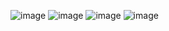 ![image](https://github.com/ProgressiveKid/ManagingSalesApp/assets/71317131/dc41b46d-f65d-4e6c-b86d-9178746ac2ab)
![image](https://github.com/ProgressiveKid/ManagingSalesApp/assets/71317131/89c7e596-146f-4caf-a94b-48f264d9e429)
![image](https://github.com/ProgressiveKid/ManagingSalesApp/assets/71317131/859de8f7-a79c-407c-8366-b5786abf6c33)
![image](https://github.com/ProgressiveKid/ManagingSalesApp/assets/71317131/b1145c4b-29b0-440d-8abf-b4435a85e403)
